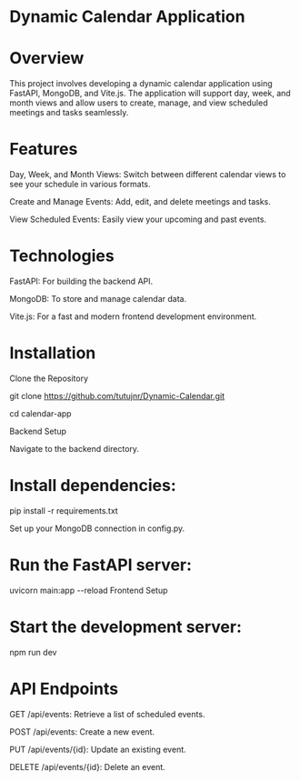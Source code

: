 # Dynamic Calendar Application
# Overview
This project involves developing a dynamic calendar application using FastAPI, MongoDB, and Vite.js. The application will support day, week, and month views and allow users to create, manage, and view scheduled meetings and tasks seamlessly.

# Features
Day, Week, and Month Views: Switch between different calendar views to see your schedule in various formats.

Create and Manage Events: Add, edit, and delete meetings and tasks.

View Scheduled Events: Easily view your upcoming and past events.

# Technologies
FastAPI: For building the backend API.

MongoDB: To store and manage calendar data.

Vite.js: For a fast and modern frontend development environment.

# Installation
Clone the Repository

git clone https://github.com/tutujnr/Dynamic-Calendar.git

cd calendar-app

Backend Setup

Navigate to the backend directory.

# Install dependencies:

pip install -r requirements.txt

Set up your MongoDB connection in config.py.

# Run the FastAPI server:

uvicorn main:app --reload
Frontend Setup

# Start the development server:
npm run dev

# API Endpoints

GET /api/events: Retrieve a list of scheduled events.

POST /api/events: Create a new event.

PUT /api/events/{id}: Update an existing event.

DELETE /api/events/{id}: Delete an event.
